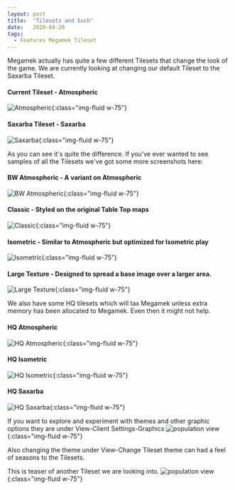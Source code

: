 ```yaml
---
layout: post
title:  "Tilesets and Such"
date:   2020-04-20
tags:
  - Features Megamek Tileset
---
```

Megamek actually has quite a few different Tilesets that change the look of the game. We are currently looking at changing our default Tileset to the Saxarba Tileset. 

#### Current Tileset - Atmospheric
![Atmospheric](/assets/images/TileSet/Atmos1.PNG){:class="img-fluid w-75"}

#### Saxarba Tileset - Saxarba
![Saxarba](/assets/images/TileSet/Sax1.PNG){:class="img-fluid w-75"}

As you can see it's quite the difference. If you've ever wanted to see samples of all the Tilesets we've got some more screenshots here:

#### BW Atmospheric - A variant on Atmospheric
![BW Atmospheric](/assets/images/TileSet/BWAtmos1){:class="img-fluid w-75"}
#### Classic - Styled on the original Table Top maps
![Classic](/assets/images/TileSet/Classic1.PNG){:class="img-fluid w-75"}
#### Isometric - Similar to Atmospheric but optimized for Isometric play
![Isometric](/assets/images/TileSet/ISO1.PNG){:class="img-fluid w-75"}
#### Large Texture - Designed to spread a base image over a larger area.
![Large Texture](/assets/images/TileSet/LargeTexture.PNG){:class="img-fluid w-75"}

We also have some HQ tilesets which will tax Megamek unless extra memory has been allocated to Megamek. Even then it might not help.
#### HQ Atmospheric
![HQ Atmospheric](/assets/images/TileSet/HQAtmos.PNG){:class="img-fluid w-75"}
#### HQ Isometric
![HQ Isometric](/assets/images/TileSet/HQISO.PNG){:class="img-fluid w-75"}
#### HQ Saxarba
![HQ Saxarba](/assets/images/TileSet/HQSaxarba.PNG){:class="img-fluid w-75"}

If you want to explore and experiment with themes and other graphic options they are under View-Client Settings-Graphics
![population view](/assets/images/TileSet/Options.PNG){:class="img-fluid w-75"}

Also changing the theme under View-Change Tileset theme can had a feel of seasons to the Tilesets.

This is teaser of another Tileset we are looking into.
![population view](/assets/images/TileSet/Preview1.PNG){:class="img-fluid w-75"}
